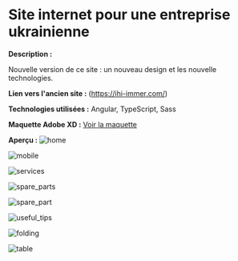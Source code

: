 # Site internet pour une entreprise ukrainienne

**Description :**

Nouvelle version de ce site : un nouveau design et les nouvelle technologies.

**Lien vers l'ancien site :**  (https://ihi-immer.com/)


**Technologies utilisées :**
Angular, TypeScript, Sass

**Maquette Adobe XD :**
[Voir la maquette](https://xd.adobe.com/view/62362cf8-fe22-46ea-8111-4f785fd644c8-3765/grid "Maquette")

**Aperçu :**
![home](home.png)  

![mobile](mobile.png) 

![services](services.png)  

![spare_parts](spare_parts.png) 

![spare_part](spare_part.png) 

![useful_tips](useful_tips.png) 

![folding](folding.png)  

![table](table.png)  
